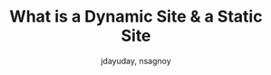 ---
layout: post
title: "What is a Dynamic Site & a Static Site"
author: jdayuday, nsagnoy
categories:
- internship
- static site
- dynamic site
---